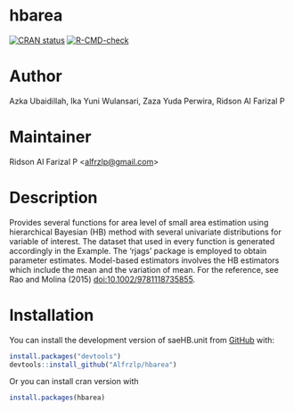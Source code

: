
<!-- README.md is generated from README.Rmd. Please edit that file -->

# hbarea

<!-- badges: start -->

[![CRAN
status](https://www.r-pkg.org/badges/version/hbarea)](https://CRAN.R-project.org/package=hbarea)
[![R-CMD-check](https://github.com/Alfrzlp/hbarea/actions/workflows/R-CMD-check.yaml/badge.svg)](https://github.com/Alfrzlp/hbarea/actions/workflows/R-CMD-check.yaml)
<!-- badges: end -->

# Author

Azka Ubaidillah, Ika Yuni Wulansari, Zaza Yuda Perwira, Ridson Al
Farizal P

# Maintainer

Ridson Al Farizal P \<alfrzlp@gmail.com\>

# Description

Provides several functions for area level of small area estimation using
hierarchical Bayesian (HB) method with several univariate distributions
for variable of interest. The dataset that used in every function is
generated accordingly in the Example. The ‘rjags’ package is employed to
obtain parameter estimates. Model-based estimators involves the HB
estimators which include the mean and the variation of mean. For the
reference, see Rao and Molina (2015) <doi:10.1002/9781118735855>.

# Installation

You can install the development version of saeHB.unit from
[GitHub](https://github.com/) with:

``` r
install.packages("devtools")
devtools::install_github("Alfrzlp/hbarea")
```

Or you can install cran version with

``` r
install.packages(hbarea)
```
